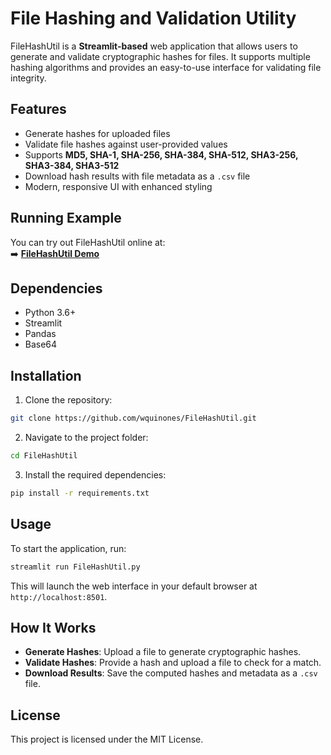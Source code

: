 # File Hashing and Validation Utility

FileHashUtil is a **Streamlit-based** web application that allows users to generate and validate cryptographic hashes for files. It supports multiple hashing algorithms and provides an easy-to-use interface for validating file integrity.

## Features

- Generate hashes for uploaded files
- Validate file hashes against user-provided values
- Supports **MD5, SHA-1, SHA-256, SHA-384, SHA-512, SHA3-256, SHA3-384, SHA3-512**
- Download hash results with file metadata as a `.csv` file
- Modern, responsive UI with enhanced styling

## Running Example

You can try out FileHashUtil online at:  
➡️ **[FileHashUtil Demo](https://filehashutil.streamlit.app/)**

## Dependencies

- Python 3.6+
- Streamlit
- Pandas
- Base64

## Installation

1. Clone the repository:
```sh
git clone https://github.com/wquinones/FileHashUtil.git
```

2. Navigate to the project folder:
```sh
cd FileHashUtil
```

3. Install the required dependencies:
```sh
pip install -r requirements.txt
```

## Usage

To start the application, run:
```sh
streamlit run FileHashUtil.py
```

This will launch the web interface in your default browser at `http://localhost:8501`.

## How It Works

- **Generate Hashes**: Upload a file to generate cryptographic hashes.
- **Validate Hashes**: Provide a hash and upload a file to check for a match.
- **Download Results**: Save the computed hashes and metadata as a `.csv` file.

## License

This project is licensed under the MIT License.
